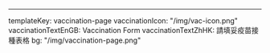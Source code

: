 ---
templateKey: vaccination-page
vaccinationIcon: "/img/vac-icon.png"
vaccinationTextEnGB: Vaccination Form
vaccinationTextZhHK: 請填妥疫苗接種表格
bg: "/img/vaccination-page.png"